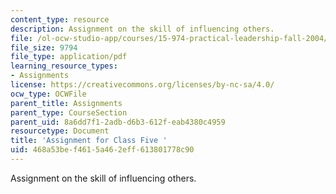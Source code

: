 ```yaml
---
content_type: resource
description: Assignment on the skill of influencing others.
file: /ol-ocw-studio-app/courses/15-974-practical-leadership-fall-2004/468a53bef4615a462eff613801778c90_4th_assignmt.pdf
file_size: 9794
file_type: application/pdf
learning_resource_types:
- Assignments
license: https://creativecommons.org/licenses/by-nc-sa/4.0/
ocw_type: OCWFile
parent_title: Assignments
parent_type: CourseSection
parent_uid: 8a6dd7f1-2adb-d6b3-612f-eab4380c4959
resourcetype: Document
title: 'Assignment for Class Five '
uid: 468a53be-f461-5a46-2eff-613801778c90
---
```

Assignment on the skill of influencing others.